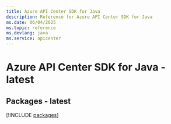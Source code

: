 ```yaml
---
title: Azure API Center SDK for Java
description: Reference for Azure API Center SDK for Java
ms.date: 06/04/2025
ms.topic: reference
ms.devlang: java
ms.service: apicenter
---
```

# Azure API Center SDK for Java - latest
## Packages - latest
[!INCLUDE [packages](api-center-index.md)]
